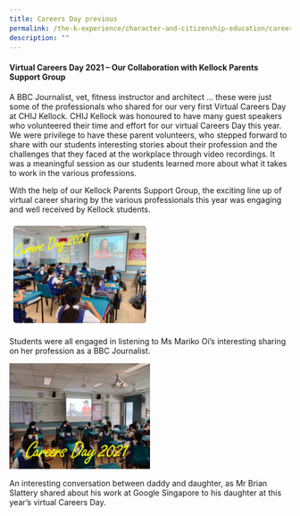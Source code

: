 ```yaml
---
title: Careers Day previous
permalink: /the-k-experience/character-and-citizenship-education/careers-day/
description: ""
---
```



<h4><strong>Virtual Careers Day 2021 &ndash; Our Collaboration with Kellock Parents Support Group</strong></h4>
<p>A BBC Journalist, vet, fitness instructor and architect &hellip; these were just some of the professionals who shared for our very first Virtual Careers Day at CHIJ Kellock. CHIJ Kellock was honoured to have many guest speakers who volunteered their time and effort for our virtual Careers Day this year. We were privilege to have these parent volunteers, who stepped forward to share with our students interesting stories about their profession and the challenges that they faced at the workplace through video recordings. It was a meaningful session as our students learned more about what it takes to work in the various professions.&nbsp;</p>
<p>With the help of our Kellock Parents Support Group, the exciting line up of virtual career sharing by the various professionals this year was engaging and well received by Kellock students.</p>
<img style="width: 50%;" src="/images/cd1.jpg" />
<p>Students were all engaged in listening to Ms Mariko Oi&rsquo;s interesting sharing on her profession as a BBC Journalist.</p>
<img style="width: 50%;" src="/images/cd2.jpg" />
<p>An interesting conversation between daddy and daughter, as Mr Brian Slattery shared about his work at Google Singapore to his daughter at this year&rsquo;s virtual Careers Day.</p>